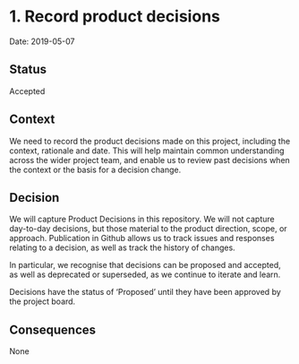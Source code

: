# 1. Record product decisions

Date: 2019-05-07

## Status

Accepted

## Context

We need to record the product decisions made on this project, including the context, rationale and date. This will help maintain common understanding across the wider project team, and enable us to review past decisions when the context or the basis for a decision change.

## Decision

We will capture Product Decisions in this repository. We will not capture day-to-day decisions, but those material to the product direction, scope, or approach. Publication in Github allows us to track issues and responses relating to a decision, as well as track the history of changes. 

In particular, we recognise that decisions can be proposed and accepted, as well as deprecated or superseded, as we continue to iterate and learn. 

Decisions have the status of ‘Proposed’ until they have been approved by the project board. 

## Consequences

None

